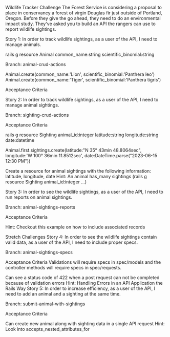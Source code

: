 Wildlife Tracker Challenge
The Forest Service is considering a proposal to place in conservancy a forest of virgin Douglas fir just outside of Portland, Oregon. Before they give the go ahead, they need to do an environmental impact study. They've asked you to build an API the rangers can use to report wildlife sightings.



Story 1: In order to track wildlife sightings, as a user of the API, I need to manage animals.

rails g resource Animal common_name:string scientific_binomial:string



Branch: animal-crud-actions

Animal.create(common_name:'Lion', scientific_binomial:'Panthera leo')
Animal.create(common_name:'Tiger', scientific_binomial:'Panthera tigris')


Acceptance Criteria
<!-- 
Create a resource for animal with the following information: common name and scientific binomial
Can see the data response of all the animals  -->
<!-- Can create a new animal in the database
Can update an existing animal in the database
Can remove an animal entry in the database -->
Story 2: In order to track wildlife sightings, as a user of the API, I need to manage animal sightings.

Branch: sighting-crud-actions

Acceptance Criteria

rails g resource Sighting animal_id:integer latitude:string longitude:string date:datetime

Animal.first.sightings.create(latitude:"N 35° 43min 48.8064sec", longitude:'W 100° 36min 11.8512sec', date:DateTime.parse("2023-06-15 12:30 PM"))





Create a resource for animal sightings with the following information: latitude, longitude, date
Hint: An animal has_many sightings (rails g resource Sighting animal_id:integer ...)
<!-- Hint: Date is written in Active Record as yyyy-mm-dd (“2022-07-28")
Can create a new animal sighting in the database
Can update an existing animal sighting in the database
Can remove an animal sighting in the database -->
Story 3: In order to see the wildlife sightings, as a user of the API, I need to run reports on animal sightings.

Branch: animal-sightings-reports

Acceptance Criteria

<!-- Can see one animal with all its associated sightings -->
Hint: Checkout this example on how to include associated records
<!-- Can see all the all sightings during a given time period
Hint: Your controller can use a range to look like this:
class SightingsController < ApplicationController
  def index
    sightings = Sighting.where(date: params[:start_date]..params[:end_date])
    render json: sightings
  end
end
Hint: Be sure to add the start_date and end_date to what is permitted in your strong parameters method
Hint: Utilize the params section in Postman to ease the developer experience
Hint: Routes with params -->
Stretch Challenges
Story 4: In order to see the wildlife sightings contain valid data, as a user of the API, I need to include proper specs.

Branch: animal-sightings-specs

Acceptance Criteria
Validations will require specs in spec/models and the controller methods will require specs in spec/requests.

<!-- Can see validation errors if an animal doesn't include a common name and scientific binomial -->
<!-- Can see validation errors if a sighting doesn't include latitude, longitude, or a date
Can see a validation error if an animal's common name exactly matches the scientific binomial
Can see a validation error if the animal's common name and scientific binomial are not unique -->
Can see a status code of 422 when a post request can not be completed because of validation errors
Hint: Handling Errors in an API Application the Rails Way
Story 5: In order to increase efficiency, as a user of the API, I need to add an animal and a sighting at the same time.

Branch: submit-animal-with-sightings

Acceptance Criteria

Can create new animal along with sighting data in a single API request
Hint: Look into accepts_nested_attributes_for
